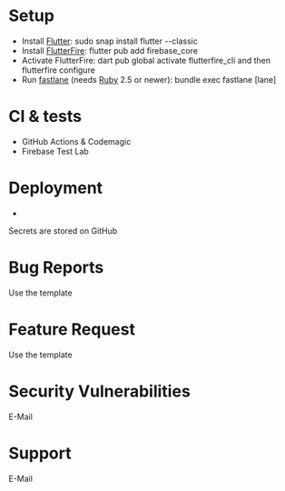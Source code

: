 # Setup

- Install [Flutter](https://docs.flutter.dev/get-started/install/linux): sudo snap install flutter --classic
- Install [FlutterFire](https://firebase.flutter.dev/docs/overview): flutter pub add firebase_core
- Activate FlutterFire: dart pub global activate flutterfire_cli and then flutterfire configure
- Run [fastlane](https://docs.fastlane.tools/) (needs [Ruby](https://www.ruby-lang.org/) 2.5 or newer): bundle exec fastlane [lane]

# CI & tests

- GitHub Actions & Codemagic
- Firebase Test Lab

# Deployment

-

Secrets are stored on GitHub

# Bug Reports

Use the template

# Feature Request

Use the template

# Security Vulnerabilities

E-Mail

# Support

E-Mail
